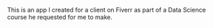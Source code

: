This is an app I created for a client on Fiverr as part of a Data Science course he requested for me to make.
